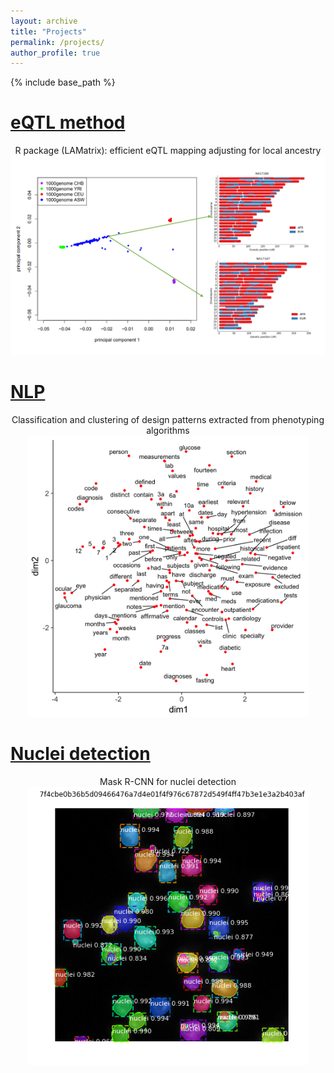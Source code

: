 ```yaml
---
layout: archive
title: "Projects"
permalink: /projects/
author_profile: true
---
```


{% include base_path %}

[eQTL method]("https://github.com/yizhenzhong/Local_ancestry")
======
<p align="center"> 
R package (LAMatrix): efficient eQTL mapping adjusting for local ancestry
<br> 
<a href="https://github.com/yizhenzhong/Local_ancestry">
<img src="/images/lamatrix.png" alt="Photo" style="width: 800px;"> 
</a>
</p>

[NLP]("https://github.com/yizhenzhong/PhenoPattern")
======
<p align="center"> 
Classification and clustering of design patterns extracted from phenotyping algorithms
<br> 
<a href="https://github.com/yizhenzhong/PhenoPattern">
<img src="/images/tsne.png" alt="Photo" style="width: 450px;"> 
</a>
</p>


[Nuclei detection]("https://github.com/YinanZheng/Kaggle2018")
======
<p align="center">
Mask R-CNN for nuclei detection
<br> 
<a href="https://github.com/YinanZheng/Kaggle2018">
<img src="/images/nuclei.png" alt="Photo" style="width: 450px;"> 
</a>
</p>
